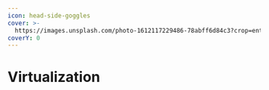 ```yaml
---
icon: head-side-goggles
cover: >-
  https://images.unsplash.com/photo-1612117229486-78abff6d84c3?crop=entropy&cs=srgb&fm=jpg&ixid=M3wxOTcwMjR8MHwxfHNlYXJjaHw1fHx2aXJ0dWFsaXphdGlvbnxlbnwwfHx8fDE3Mzc1Njg1MzZ8MA&ixlib=rb-4.0.3&q=85
coverY: 0
---
```


# Virtualization

